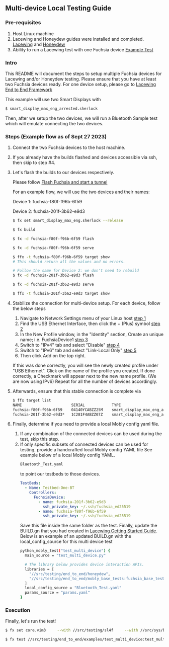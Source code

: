 ## Multi-device Local Testing Guide

### Pre-requisites
1. Host Linux machine
2. Lacewing and Honeydew guides were installed and completed. [Lacewing](https://cs.opensource.google/fuchsia/fuchsia/+/main:src/testing/end_to_end/README.md) and [Honeydew](https://cs.opensource.google/fuchsia/fuchsia/+/main:src/testing/end_to_end/honeydew/README.md)
3. Ability to run a Lacewing test with one Fuchsia device [Example Test](https://fuchsia.googlesource.com/fuchsia/+/refs/heads/main/src/testing/end_to_end/examples#Soft-Reboot-Test)

### Intro
This README will document the steps to setup multiple Fuchsia devices for Lacewing and/or Honeydew testing. Please ensure that you have at least two Fuchsia devices ready. For one device setup, please go to
[Lacewing End to End Framework](https://cs.opensource.google/fuchsia/fuchsia/+/main:src/testing/end_to_end/README.md)

This example will use two Smart Displays with
```sh
$ smart_display_max_eng_arrested.sherlock
```
Then, after we setup the two devices, we will run a Bluetooth Sample test which will emulate connecting the two devices.

### Steps (Example flow as of Sept 27 2023)
1. Connect the two Fuchsia devices to the host machine.
2. If you already have the builds flashed and devices accessible via ssh, then skip to step #4.
3. Let's flash the builds to our devices respectively.

    Please follow [Flash Fuchsia and start a tunnel](https://fuchsia.dev/internal/intree/get-started/flash-fuchsia-and-start-a-tunnel)

    For an example flow, we will use the two devices and their names:

    Device 1: fuchsia-f80f-f96b-6f59

    Device 2: fuchsia-201f-3b62-e9d3

    ```sh
    $ fx set smart_display_max_eng.sherlock --release

    $ fx build

    $ fx -d fuchsia-f80f-f96b-6f59 flash

    $ fx -d fuchsia-f80f-f96b-6f59 serve

    $ ffx -t fuchsia-f80f-f96b-6f59 target show
    # This should return all the values and no errors.

    # Follow the same for Device 2: we don't need to rebuild
    $ fx -d fuchsia-201f-3b62-e9d3 flash

    $ fx -d fuchsia-201f-3b62-e9d3 serve

    $ ffx -t fuchsia-201f-3b62-e9d3 target show
    ```

4. Stabilize the connection for multi-device setup. For each device, follow the below steps
    1. Navigate to Network Settings menu of your Linux host [step 1](../images/multi_device_4a.png)
    2. Find the USB Ethernet Interface, then click the + (Plus) symbol [step 2](../images/multi_device_4b.png)
    3. In the New Profile window, in the "Identity" section, Create an unique name; i.e. FuchsiaDevice1 [step 3](../images/multi_device_4c.png)
    4. Switch to "IPv4" tab and select "Disable" [step 4](../images/multi_device_4d.png)
    5. Switch to "IPv6" tab and select "Link-Local Only" [step 5](../images/multi_device_4e.png)
    6. Then click Add on the top right.

    If this was done correctly, you will see the newly created profile under "USB Ethernet".
    Click on the name of the profile you created. If done correctly, a Checkmark will appear next to the new name profile.
    (We are now using IPv6) Repeat for all the number of devices accordingly.

5. Afterwards, ensure that this stable connection is complete via
    ```sh
    $ ffx target list
    NAME                      SERIAL            TYPE                                       STATE      ADDRS/IP                                       RCS
    fuchsia-f80f-f96b-6f59    04140YCABZZ25M    smart_display_max_eng_arrested.sherlock    Product    [fe80::4a9c:d65:1e95:999e%enxf80ff96b6f58]     Y
    fuchsia-201f-3b62-e9d3*   1C281F4ABZZ07Z    smart_display_max_eng_arrested.sherlock    Product    [fe80::f02f:c160:bfbf:3690%enx201f3b62e9d2]    Y
    ```

6. Finally, determine if you need to provide a local Mobly config yaml file.
    1. If any combination of the connected devices can be used during the test, skip this step.
    2. If only specific subsets of connected devices can be used for testing, provide a handcrafted local Mobly config YAML file See example below of a local Mobly config YAML.
        ```sh
        Bluetooth_Test.yaml
        ```
        to point our testbeds to those devices.
        ```yaml
        TestBeds:
          - Name: Testbed-One-BT
            Controllers:
              FuchsiaDevice:
                - name: fuchsia-201f-3b62-e9d3
                  ssh_private_key: ~/.ssh/fuchsia_ed25519
                - name: fuchsia-f80f-f96b-6f59
                  ssh_private_key: ~/.ssh/fuchsia_ed25519
        ```
        Save this file inside the same folder as the test.
        Finally, update the BUILD.gn that you had created in [Lacewing Getting Started Guide](../../README.md). Below is an example of an updated BUILD.gn with the local_config_source for this multi device test
        ```sh
        python_mobly_test("test_multi_device") {
          main_source = "test_multi_device.py"

          # The library below provides device interaction APIs.
          libraries = [
            "//src/testing/end_to_end/honeydew",
            "//src/testing/end_to_end/mobly_base_tests:fuchsia_base_test",
          ]
          local_config_source = "Bluetooth_Test.yaml"
          params_source = "params.yaml"
        }
        ```
### Execution
Finally, let's run the test!
```sh
$ fx set core.vim3     --with //src/testing/sl4f     --with //src/sys/bin/start_sl4f     --args 'core_realm_shards += [ "//src/testing/sl4f:sl4f_core_shard" ]'     --with-host //src/testing/end_to_end/examples/test_multi_device:test_multi_device

$ fx test //src/testing/end_to_end/examples/test_multi_device:test_multi_device --e2e --output
  ```
